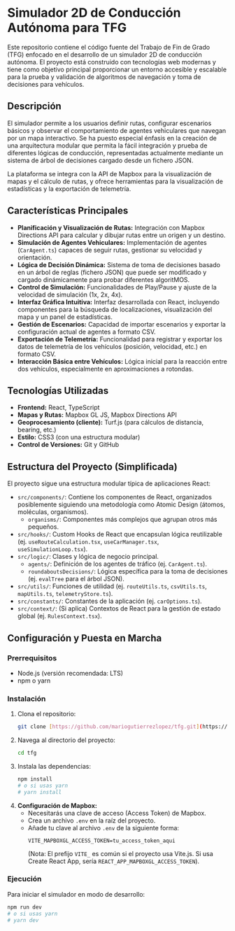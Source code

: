 # Simulador 2D de Conducción Autónoma para TFG

Este repositorio contiene el código fuente del Trabajo de Fin de Grado (TFG) enfocado en el desarrollo de un simulador 2D de conducción autónoma. El proyecto está construido con tecnologías web modernas y tiene como objetivo principal proporcionar un entorno accesible y escalable para la prueba y validación de algoritmos de navegación y toma de decisiones para vehículos.

## Descripción

El simulador permite a los usuarios definir rutas, configurar escenarios básicos y observar el comportamiento de agentes vehiculares que navegan por un mapa interactivo. Se ha puesto especial énfasis en la creación de una arquitectura modular que permita la fácil integración y prueba de diferentes lógicas de conducción, representadas actualmente mediante un sistema de árbol de decisiones cargado desde un fichero JSON.

La plataforma se integra con la API de Mapbox para la visualización de mapas y el cálculo de rutas, y ofrece herramientas para la visualización de estadísticas y la exportación de telemetría.

## Características Principales

* **Planificación y Visualización de Rutas:** Integración con Mapbox Directions API para calcular y dibujar rutas entre un origen y un destino.
* **Simulación de Agentes Vehiculares:** Implementación de agentes (`CarAgent.ts`) capaces de seguir rutas, gestionar su velocidad y orientación.
* **Lógica de Decisión Dinámica:** Sistema de toma de decisiones basado en un árbol de reglas (fichero JSON) que puede ser modificado y cargado dinámicamente para probar diferentes algoritMOS.
* **Control de Simulación:** Funcionalidades de Play/Pause y ajuste de la velocidad de simulación (1x, 2x, 4x).
* **Interfaz Gráfica Intuitiva:** Interfaz desarrollada con React, incluyendo componentes para la búsqueda de localizaciones, visualización del mapa y un panel de estadísticas.
* **Gestión de Escenarios:** Capacidad de importar escenarios y exportar la configuración actual de agentes a formato CSV.
* **Exportación de Telemetría:** Funcionalidad para registrar y exportar los datos de telemetría de los vehículos (posición, velocidad, etc.) en formato CSV.
* **Interacción Básica entre Vehículos:** Lógica inicial para la reacción entre dos vehículos, especialmente en aproximaciones a rotondas.

## Tecnologías Utilizadas

* **Frontend:** React, TypeScript
* **Mapas y Rutas:** Mapbox GL JS, Mapbox Directions API
* **Geoprocesamiento (cliente):** Turf.js (para cálculos de distancia, bearing, etc.)
* **Estilo:** CSS3 (con una estructura modular)
* **Control de Versiones:** Git y GitHub

## Estructura del Proyecto (Simplificada)

El proyecto sigue una estructura modular típica de aplicaciones React:

* `src/components/`: Contiene los componentes de React, organizados posiblemente siguiendo una metodología como Atomic Design (átomos, moléculas, organismos).
    * `organisms/`: Componentes más complejos que agrupan otros más pequeños.
* `src/hooks/`: Custom Hooks de React que encapsulan lógica reutilizable (ej. `useRouteCalculation.tsx`, `useCarManager.tsx`, `useSimulationLoop.tsx`).
* `src/logic/`: Clases y lógica de negocio principal.
    * `agents/`: Definición de los agentes de tráfico (ej. `CarAgent.ts`).
    * `roundaboutsDecisions/`: Lógica específica para la toma de decisiones (ej. `evalTree` para el árbol JSON).
* `src/utils/`: Funciones de utilidad (ej. `routeUtils.ts`, `csvUtils.ts`, `mapUtils.ts`, `telemetryStore.ts`).
* `src/constants/`: Constantes de la aplicación (ej. `carOptions.ts`).
* `src/context/`: (Si aplica) Contextos de React para la gestión de estado global (ej. `RulesContext.tsx`).

## Configuración y Puesta en Marcha

### Prerrequisitos

* Node.js (versión recomendada: LTS)
* npm o yarn

### Instalación

1.  Clona el repositorio:
    ```bash
    git clone [https://github.com/mariogutierrezlopez/tfg.git](https://github.com/mariogutierrezlopez/tfg.git)
    ```
2.  Navega al directorio del proyecto:
    ```bash
    cd tfg
    ```
3.  Instala las dependencias:
    ```bash
    npm install
    # o si usas yarn
    # yarn install
    ```
4.  **Configuración de Mapbox:**
    * Necesitarás una clave de acceso (Access Token) de Mapbox.
    * Crea un archivo `.env` en la raíz del proyecto.
    * Añade tu clave al archivo `.env` de la siguiente forma:
        ```env
        VITE_MAPBOXGL_ACCESS_TOKEN=tu_access_token_aqui
        ```
        (Nota: El prefijo `VITE_` es común si el proyecto usa Vite.js. Si usa Create React App, sería `REACT_APP_MAPBOXGL_ACCESS_TOKEN`).

### Ejecución

Para iniciar el simulador en modo de desarrollo:

```bash
npm run dev
# o si usas yarn
# yarn dev